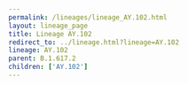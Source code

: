 ```yaml
---
permalink: /lineages/lineage_AY.102.html
layout: lineage_page
title: Lineage AY.102
redirect_to: ../lineage.html?lineage=AY.102
lineage: AY.102
parent: B.1.617.2
children: ['AY.102']
---
```

